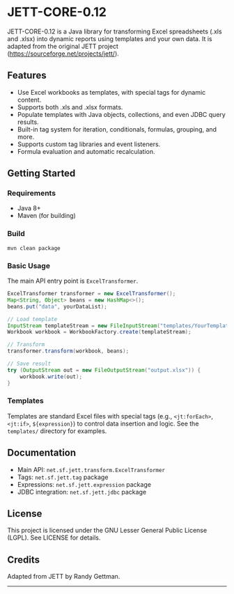 # JETT-CORE-0.12

JETT-CORE-0.12 is a Java library for transforming Excel spreadsheets (.xls and .xlsx) into dynamic reports using templates and your own data. It is adapted from the original JETT project (https://sourceforge.net/projects/jett/).

## Features
- Use Excel workbooks as templates, with special tags for dynamic content.
- Supports both .xls and .xlsx formats.
- Populate templates with Java objects, collections, and even JDBC query results.
- Built-in tag system for iteration, conditionals, formulas, grouping, and more.
- Supports custom tag libraries and event listeners.
- Formula evaluation and automatic recalculation.

## Getting Started

### Requirements
- Java 8+
- Maven (for building)

### Build
```
mvn clean package
```

### Basic Usage
The main API entry point is `ExcelTransformer`.

```java
ExcelTransformer transformer = new ExcelTransformer();
Map<String, Object> beans = new HashMap<>();
beans.put("data", yourDataList);

// Load template
InputStream templateStream = new FileInputStream("templates/YourTemplate.xlsx");
Workbook workbook = WorkbookFactory.create(templateStream);

// Transform
transformer.transform(workbook, beans);

// Save result
try (OutputStream out = new FileOutputStream("output.xlsx")) {
    workbook.write(out);
}
```

### Templates
Templates are standard Excel files with special tags (e.g., `<jt:forEach>`, `<jt:if>`, `${expression}`) to control data insertion and logic. See the `templates/` directory for examples.

## Documentation
- Main API: `net.sf.jett.transform.ExcelTransformer`
- Tags: `net.sf.jett.tag` package
- Expressions: `net.sf.jett.expression` package
- JDBC integration: `net.sf.jett.jdbc` package

## License
This project is licensed under the GNU Lesser General Public License (LGPL). See LICENSE for details.

## Credits
Adapted from JETT by Randy Gettman.

---
